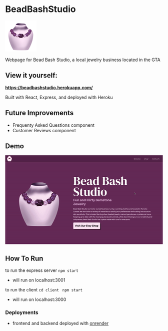 # BeadBashStudio

<img src="/client/public/images/shadedArt.png" alt="Logo" width="100" height="100"/>

Webpage for Bead Bash Studio, a local jewelry business located in the GTA

##  View it yourself:

**https://beadbashstudio.herokuapp.com/**

Built with React, Express, and deployed with Heroku

## Future Improvements
- Frequenty Asked Questions component
- Customer Reviews component

## Demo
<img src="https://github.com/Samanthatb1/BeadBashStudio/blob/master/docs/sample.gif" width="600px">

## How To Run
to run the express server
``npm start``
- will run on localhost:3001

to run the client
``cd client ``
``npm start``
- will run on localhost:3000

### Deployments
- frontend and backend deployed with [onrender]("https://render.com/")